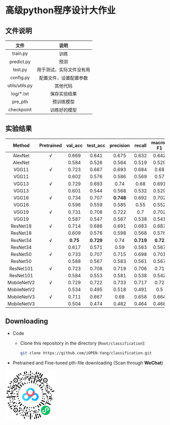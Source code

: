 # 高级python程序设计大作业

## 文件说明

|      文件      |           说明           |
| :------------: | :----------------------: |
|    train.py    |           训练           |
|   predict.py   |           预测           |
|    test.py     | 用于测试，实际文件没有用 |
|   config.py    |  配置文件，设置配置参数  |
| utils/utils.py |         其他代码         |
|   log/*.txt    |       保存实验结果       |
|    pre_pth     |        预训练模型        |
|   checkpoint   |       训练好的模型       |

## 实验结果

|   Method    | Pretrained | val_acc  | test_acc  | precision |  recall   | macro-F1 |
| :---------: | :--------: | :------: | :-------: | :-------: | :-------: | :------: |
|   AlexNet   |     √      |  0.669   |   0.641   |   0.675   |   0.632   |  0.642   |
|   AlexNet   |            |  0.584   |   0.526   |   0.564   |   0.519   |  0.529   |
|    VGG11    |     √      |  0.723   |   0.687   |   0.693   |   0.684   |   0.68   |
|    VGG11    |            |  0.602   |   0.576   |   0.586   |   0.569   |   0.57   |
|    VGG13    |     √      |  0.729   |   0.693   |   0.74    |   0.68    |  0.691   |
|    VGG13    |            |  0.601   |   0.544   |   0.568   |   0.532   |  0.529   |
|    VGG16    |     √      |  0.734   |   0.707   | **0.748** |   0.692   |  0.702   |
|    VGG16    |            |  0.596   |   0.559   |   0.585   |   0.55    |  0.552   |
|    VGG19    |     √      |  0.731   |   0.708   |   0.722   |    0.7    |  0.702   |
|    VGG19    |            |  0.587   |   0.547   |   0.567   |   0.538   |  0.541   |
|  ResNet18   |     √      |  0.714   |   0.686   |   0.691   |   0.683   |  0.687   |
|  ResNet18   |            |  0.609   |   0.576   |   0.598   |   0.568   |  0.576   |
|  ResNet34   |     √      | **0.75** | **0.729** |   0.74    | **0.719** | **0.72** |
|  ResNet34   |            |  0.617   |   0.571   |   0.59    |   0.563   |  0.567   |
|  ResNet50   |     √      |  0.733   |   0.707   |   0.715   |   0.698   |  0.701   |
|  ResNet50   |            |  0.588   |   0.567   |   0.583   |   0.561   |  0.567   |
|  ResNet101  |     √      |  0.723   |   0.708   |   0.719   |   0.706   |   0.71   |
|  ResNet101  |            |  0.584   |   0.553   |   0.581   |   0.538   |  0.542   |
| MobileNetV2 |     √      |  0.729   |   0.722   |   0.733   |   0.717   |   0.72   |
| MobileNetV2 |            |  0.534   |   0.495   |   0.518   |   0.491   |   0.5    |
| MobileNetV3 |     √      |  0.711   |   0.667   |   0.68    |   0.658   |  0.664   |
| MobileNetV3 |            |  0.504   |   0.474   |   0.482   |   0.464   |  0.468   |
## Downloading

+ Code

  + Clone this repository in the directory (```Root/classification```):

	```bash
	git clone https://github.com/iOPEN-Yang/classification.git
	```



+ Pretrained and Fine-tuned pth-file downloading (Scan through **WeChat**)

![image-20220615151933929](image/image-20220615151933929.png)
